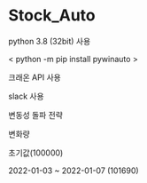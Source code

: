 # Stock_Auto

python 3.8 (32bit) 사용

< python -m pip install pywinauto > 

크래온 API 사용

slack 사용

변동성 돌파 전략

변화량

초기값(100000)

2022-01-03 ~ 2022-01-07 (101690)

